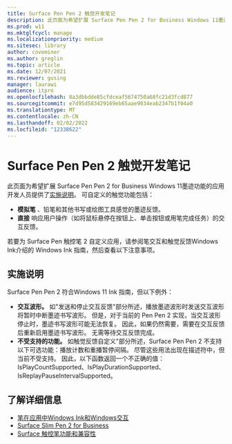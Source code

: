 ```yaml
---
title: Surface Pen Pen 2 触觉开发笔记
description: 此页面为希望扩展 Surface Pen Pen 2 for Business Windows 11墨迹功能的应用开发人员提供了实施说明。
ms.prod: w11
ms.mktglfcycl: manage
ms.localizationpriority: medium
ms.sitesec: library
author: coveminer
ms.author: greglin
ms.topic: article
ms.date: 12/07/2021
ms.reviewer: gusing
manager: laurawi
audience: itpro
ms.openlocfilehash: 8a3dbbdde85cfdceaf5674750a68fc21d3fcd877
ms.sourcegitcommit: e7d95d583429169eb65aae9034eab2347b1f04a0
ms.translationtype: MT
ms.contentlocale: zh-CN
ms.lasthandoff: 02/02/2022
ms.locfileid: "12338622"
---
```

# <a name="surface-slim-pen-2-haptics-dev-notes"></a>Surface Pen Pen 2 触觉开发笔记

此页面为希望扩展 Surface Pen Pen 2 for Business Windows 11墨迹功能的应用开发人员提供了[实施说明](https://www.microsoft.com/d/surface-slim-pen-2-for-business/8mjc4rmvltj0?)。 可自定义的触觉功能包括：

- **模拟笔** 、铅笔和其他书写或绘图工具感觉的墨迹反馈。
- **直接** 响应用户操作（如将鼠标悬停在按钮上、单击按钮或用笔完成任务）的交互反馈。

若要为 Surface Pen 触控笔 2 自定义应用，请参阅笔交互和触觉反馈Windows Ink介绍的 Windows Ink 指南，然后查看以下[](/windows/apps/design/input/pen-haptics)注意事项。

## <a name="implementation-notes"></a>实施说明

Surface Pen Pen 2 符合Windows 11 Ink 指南，但以下例外：

- **交互波形。** 如"发送和停止[](/windows/apps/design/input/pen-haptics#send-and-stop-interaction-feedback)交互反馈"部分所述，播放墨迹波形时发送交互波形将暂时中断墨迹书写波形。 但是，对于当前的 Pen Pen 2 实现，当交互波形停止时，墨迹书写波形可能无法恢复。 因此，如果仍然需要，需要在交互反馈后重新启用墨迹书写波形。 无需等待交互反馈完成。
- **不受支持的功能。** 如触觉反馈自定义"[](/windows/apps/design/input/pen-haptics#haptic-feedback-customizations)部分所述，Surface Pen Pen 2 不支持以下可选功能：播放计数和重播暂停间隔。 尽管这些用法出现在描述符中，但当前不受支持。 因此，以下函数返回一个不正确的值：IsPlayCountSupported、IsPlayDurationSupported、IsReplayPauseIntervalSupported。

## <a name="learn-more"></a>了解详细信息

- [笔在应用中Windows Ink和Windows交互](/windows/apps/design/input/pen-and-stylus-interactions)
- [Surface Slim Pen 2 for Business](https://www.microsoft.com/d/surface-slim-pen-2-for-business/8mjc4rmvltj0?)
- [Surface 触控笔功能和兼容性](https://support.microsoft.com/surface/identify-your-surface-pen-and-features-c82a0208-2e35-b347-dae0-d7f4922edc77)

